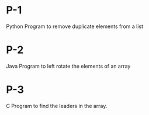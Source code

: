 # P-1
Python Program to remove duplicate elements from a list
# P-2
Java Program to left rotate the elements of an array
# P-3
C Program to find the leaders in the array.
